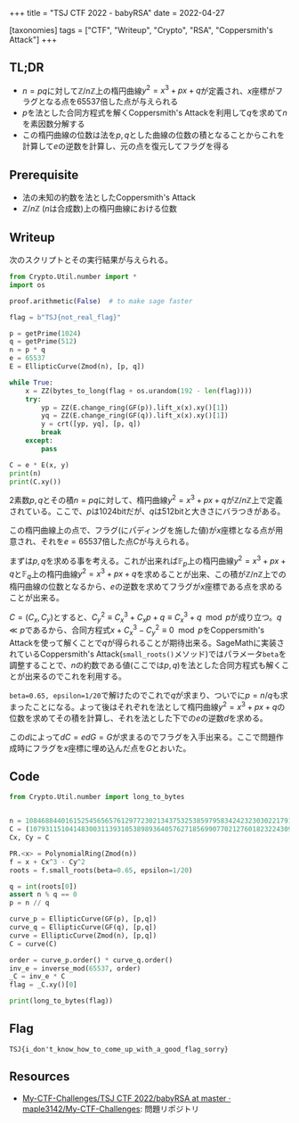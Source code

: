 +++
title = "TSJ CTF 2022 - babyRSA"
date = 2022-04-27

[taxonomies]
tags = ["CTF", "Writeup", "Crypto", "RSA", "Coppersmith's Attack"]
+++

## TL;DR

- $n = pq$に対して$\mathbb Z/n\mathbb Z$上の楕円曲線$y^2 = x^3+px+q$が定義され、$x$座標がフラグとなる点を65537倍した点が与えられる
- $p$を法とした合同方程式を解くCoppersmith's Attackを利用して$q$を求めて$n$を素因数分解する
- この楕円曲線の位数は法を$p,q$とした曲線の位数の積となることからこれを計算して$e$の逆数を計算し、元の点を復元してフラグを得る

## Prerequisite

- 法の未知の約数を法としたCoppersmith's Attack
- $\mathbb Z/n\mathbb Z$ ($n$は合成数)上の楕円曲線における位数

## Writeup

次のスクリプトとその実行結果が与えられる。

```python
from Crypto.Util.number import *
import os

proof.arithmetic(False)  # to make sage faster

flag = b"TSJ{not_real_flag}"

p = getPrime(1024)
q = getPrime(512)
n = p * q
e = 65537
E = EllipticCurve(Zmod(n), [p, q])

while True:
    x = ZZ(bytes_to_long(flag + os.urandom(192 - len(flag))))
    try:
        yp = ZZ(E.change_ring(GF(p)).lift_x(x).xy()[1])
        yq = ZZ(E.change_ring(GF(q)).lift_x(x).xy()[1])
        y = crt([yp, yq], [p, q])
        break
    except:
        pass

C = e * E(x, y)
print(n)
print(C.xy())
```

2素数$p,q$とその積$n=pq$に対して、楕円曲線$y^2 = x^3 + px + q$が$\mathbb Z/n\mathbb Z$上で定義されている。ここで、$p$は1024bitだが、$q$は512bitと大きさにバラつきがある。

この楕円曲線上の点で、フラグ(にパディングを施した値)が$x$座標となる点が用意され、それを$e=65537$倍した点$C$が与えられる。

まずは$p,q$を求める事を考える。これが出来れば$\mathbb F_p$上の楕円曲線$y^2 = x^3+px+q$と$\mathbb F_q$上の楕円曲線$y^2 = x^3+px+q$を求めることが出来、この積が$\mathbb Z/n\mathbb Z$上での楕円曲線の位数となるから、$e$の逆数を求めてフラグが$x$座標である点を求めることが出来る。

$C = (C_x,C_y)$とすると、$C_y^2 \equiv C_x^3 + C_xp + q \equiv C_x^3 + q \mod p$が成り立つ。$q \ll p$であるから、合同方程式$x+C_x^3-C_y^2 \equiv 0 \mod p$をCoppersmith's Attackを使って解くことで$q$が得られることが期待出来る。SageMathに実装されているCoppersmith's Attack(`small_roots()`メソッド)ではパラメータ`beta`を調整することで、$n$の約数である値(ここでは$p,q$)を法とした合同方程式も解くことが出来るのでこれを利用する。

`beta=0.65, epsilon=1/20`で解けたのでこれで$q$が求まり、ついでに$p = n/q$も求まったことになる。よって後はそれぞれを法として楕円曲線$y^2 = x^3 + px + q$の位数を求めてその積を計算し、それを法とした下での$e$の逆数$d$を求める。

この$d$によって$dC = edG = G$が求まるのでフラグを入手出来る。ここで問題作成時にフラグを$x$座標に埋め込んだ点を$G$とおいた。

## Code

```python
from Crypto.Util.number import long_to_bytes


n = 1084688440161525456565761297723021343753253859795834242323030221791996428064155741632924019882056914573754134213933081812831553364457966850480783858044755351020146309359045120079375683828540222710035876926280456195986410270835982861232693029200103036191096111928833090012465092747472907628385292492824489792241681880212163064150211815610372913101079146216940331740232522884290993565482822803814551730856710106385508489039042473394392081462669609250933566332939789
C = (1079311510414830031139310538989364057627185699077021276018232243092942690870213059161389825534830969580365943449482350229248945906866520819967957236255440270989833744079711900768144840591483525815244585394421988274792758875782239418100536145352175259508289748680619234207733291893262219468921233103016818320457126934347062355978211746913204921678806713434052571635091703300179193823668800062505275903102987517403501907477305095029634601150501028521316347448735695, 950119069222078086234887613499964523979451201727533569872219684563725731563439980545934017421736344519710579407356386725248959120187745206708940002584577645674737496282710258024067317510208074379116954056479277393224317887065763453906737739693144134777069382325155341867799398498938089764441925428778931400322389280512595265528512337796182736811112959040864126090875929813217718688941914085732678521954674134000433727451972397192521253852342394169735042490836886)
Cx, Cy = C

PR.<x> = PolynomialRing(Zmod(n))
f = x + Cx^3 - Cy^2
roots = f.small_roots(beta=0.65, epsilon=1/20)

q = int(roots[0])
assert n % q == 0
p = n // q

curve_p = EllipticCurve(GF(p), [p,q])
curve_q = EllipticCurve(GF(q), [p,q])
curve = EllipticCurve(Zmod(n), [p,q])
C = curve(C)

order = curve_p.order() * curve_q.order()
inv_e = inverse_mod(65537, order)
_C = inv_e * C
flag = _C.xy()[0]

print(long_to_bytes(flag))
```

## Flag

`TSJ{i_don't_know_how_to_come_up_with_a_good_flag_sorry}`

## Resources

- [My-CTF-Challenges/TSJ CTF 2022/babyRSA at master · maple3142/My-CTF-Challenges](https://github.com/maple3142/My-CTF-Challenges/tree/master/TSJ%20CTF%202022/babyRSA): 問題リポジトリ
